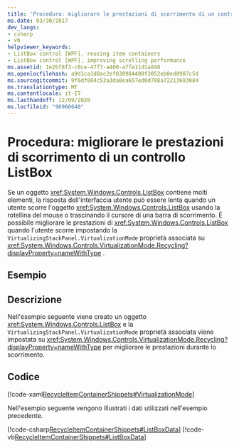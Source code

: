 ```yaml
---
title: 'Procedura: migliorare le prestazioni di scorrimento di un controllo ListBox'
ms.date: 03/30/2017
dev_langs:
- csharp
- vb
helpviewer_keywords:
- ListBox control [WPF], reusing item containers
- ListBox control [WPF], improving scrolling performance
ms.assetid: 1e2bf8f3-c8ce-47f7-a400-a7fe11d1a848
ms.openlocfilehash: a9d1ca1d8ac2ef830984408f3052eb0ed0987c5d
ms.sourcegitcommit: 9f6df084c53a3da0ea657ed0d708a72213683084
ms.translationtype: MT
ms.contentlocale: it-IT
ms.lasthandoff: 12/09/2020
ms.locfileid: "96966640"
---
```

# <a name="how-to-improve-the-scrolling-performance-of-a-listbox"></a>Procedura: migliorare le prestazioni di scorrimento di un controllo ListBox
Se un oggetto <xref:System.Windows.Controls.ListBox> contiene molti elementi, la risposta dell'interfaccia utente può essere lenta quando un utente scorre l'oggetto <xref:System.Windows.Controls.ListBox> usando la rotellina del mouse o trascinando il cursore di una barra di scorrimento. È possibile migliorare le prestazioni di <xref:System.Windows.Controls.ListBox> quando l'utente scorre impostando la `VirtualizingStackPanel.VirtualizationMode` proprietà associata su <xref:System.Windows.Controls.VirtualizationMode.Recycling?displayProperty=nameWithType> .  
  
## <a name="example"></a>Esempio  
  
## <a name="description"></a>Descrizione  
Nell'esempio seguente viene creato un oggetto <xref:System.Windows.Controls.ListBox> e la `VirtualizingStackPanel.VirtualizationMode` proprietà associata viene impostata su <xref:System.Windows.Controls.VirtualizationMode.Recycling?displayProperty=nameWithType> per migliorare le prestazioni durante lo scorrimento.  
  
## <a name="code"></a>Codice  
 [!code-xaml[RecycleItemContainerShippets#VirtualizationMode](~/samples/snippets/csharp/VS_Snippets_Wpf/RecycleItemContainerShippets/CSharp/Window1.xaml#virtualizationmode)]  
  
 Nell'esempio seguente vengono illustrati i dati utilizzati nell'esempio precedente.  
  
 [!code-csharp[RecycleItemContainerShippets#ListBoxData](~/samples/snippets/csharp/VS_Snippets_Wpf/RecycleItemContainerShippets/CSharp/Window1.xaml.cs#listboxdata)]
 [!code-vb[RecycleItemContainerShippets#ListBoxData](~/samples/snippets/visualbasic/VS_Snippets_Wpf/RecycleItemContainerShippets/visualbasic/window1.xaml.vb#listboxdata)]
